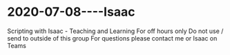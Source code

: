 # 2020-07-08----Isaac
Scripting with Isaac - Teaching and Learning
For off hours only
Do not use / send to outside of this group
For questions please contact me or Isaac on Teams
